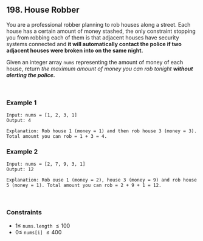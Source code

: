 ## 198. House Robber

You are a professional robber planning to rob houses along a street. Each house has a certain amount of money stashed, the only constraint stopping you from robbing each of them is that adjacent houses have security systems connected and **it will automatically contact the police if two adjacent houses were broken into on the same night.**

Given an integer array `nums` representing the amount of money of each house, return _the maximum amount of money you can rob tonight **without alerting the police.**_

<br>

### Example 1

```
Input: nums = [1, 2, 3, 1]
Output: 4

Explanation: Rob house 1 (money = 1) and then rob house 3 (money = 3).
Total amount you can rob = 1 + 3 = 4.
```

### Example 2

```
Input: nums = [2, 7, 9, 3, 1]
Output: 12

Explanation: Rob ouse 1 (money = 2), house 3 (money = 9) and rob house 5 (money = 1). Total amount you can rob = 2 + 9 + 1 = 12.
```

<br>

### Constraints

- $1 \leqslant$ `nums.length` $\leqslant 100$
- $0 \leqslant$ `nums[i]` $\leqslant 400$
